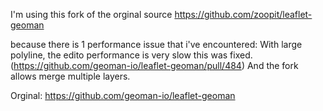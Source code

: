I'm using this fork of the orginal source
https://github.com/zoopit/leaflet-geoman

because there is 1 performance issue that i've encountered:
With large polyline, the edito performance is very slow this was fixed. (https://github.com/geoman-io/leaflet-geoman/pull/484)
And the fork allows merge multiple layers.

Orginal: https://github.com/geoman-io/leaflet-geoman
